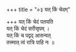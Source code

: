 +++
title = "०३ यत् किं चेदम्"

+++
यत् किं चेदं पतयति  
यत् किं चेदं सरीसृपम् ।  
यत् किं च पद्वद् आसन्वत्  
तस्मात् त्वं रात्रि पाहि नः ॥